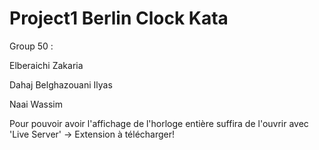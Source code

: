 # Project1 Berlin Clock Kata

Group 50 : 

Elberaichi Zakaria

Dahaj Belghazouani Ilyas 

Naai Wassim




Pour pouvoir avoir l'affichage de l'horloge entière suffira de l'ouvrir avec 'Live Server' -> Extension à télécharger! 

